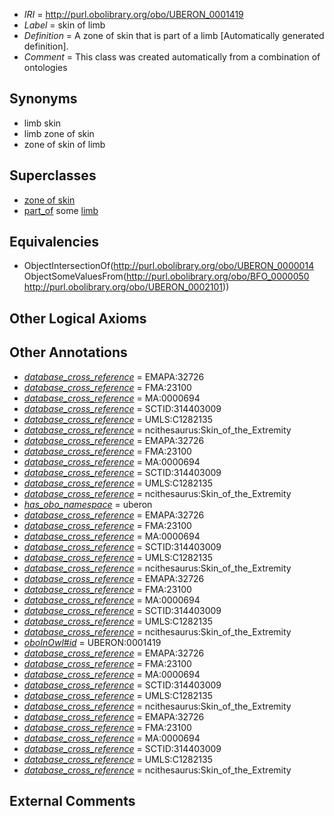  * *IRI* = http://purl.obolibrary.org/obo/UBERON_0001419
 * *Label* = skin of limb
 * *Definition* = A zone of skin that is part of a limb [Automatically generated definition].
 * *Comment* = This class was created automatically from a combination of ontologies

## Synonyms

 * limb skin
 * limb zone of skin
 * zone of skin of limb

## Superclasses

 * [zone of skin](../../UBERON/14/UBERON_0000014.md)
 * [part_of](../../BFO/50/BFO_0000050.md) some [limb](../../UBERON/01/UBERON_0002101.md)

## Equivalencies

 * ObjectIntersectionOf(<http://purl.obolibrary.org/obo/UBERON_0000014> ObjectSomeValuesFrom(<http://purl.obolibrary.org/obo/BFO_0000050> <http://purl.obolibrary.org/obo/UBERON_0002101>))

## Other Logical Axioms


## Other Annotations

 * *[database_cross_reference](../../ef/oboInOwl#hasDbXref.md)* = EMAPA:32726
 * *[database_cross_reference](../../ef/oboInOwl#hasDbXref.md)* = FMA:23100
 * *[database_cross_reference](../../ef/oboInOwl#hasDbXref.md)* = MA:0000694
 * *[database_cross_reference](../../ef/oboInOwl#hasDbXref.md)* = SCTID:314403009
 * *[database_cross_reference](../../ef/oboInOwl#hasDbXref.md)* = UMLS:C1282135
 * *[database_cross_reference](../../ef/oboInOwl#hasDbXref.md)* = ncithesaurus:Skin_of_the_Extremity
 * *[database_cross_reference](../../ef/oboInOwl#hasDbXref.md)* = EMAPA:32726
 * *[database_cross_reference](../../ef/oboInOwl#hasDbXref.md)* = FMA:23100
 * *[database_cross_reference](../../ef/oboInOwl#hasDbXref.md)* = MA:0000694
 * *[database_cross_reference](../../ef/oboInOwl#hasDbXref.md)* = SCTID:314403009
 * *[database_cross_reference](../../ef/oboInOwl#hasDbXref.md)* = UMLS:C1282135
 * *[database_cross_reference](../../ef/oboInOwl#hasDbXref.md)* = ncithesaurus:Skin_of_the_Extremity
 * *[has_obo_namespace](../../ce/oboInOwl#hasOBONamespace.md)* = uberon
 * *[database_cross_reference](../../ef/oboInOwl#hasDbXref.md)* = EMAPA:32726
 * *[database_cross_reference](../../ef/oboInOwl#hasDbXref.md)* = FMA:23100
 * *[database_cross_reference](../../ef/oboInOwl#hasDbXref.md)* = MA:0000694
 * *[database_cross_reference](../../ef/oboInOwl#hasDbXref.md)* = SCTID:314403009
 * *[database_cross_reference](../../ef/oboInOwl#hasDbXref.md)* = UMLS:C1282135
 * *[database_cross_reference](../../ef/oboInOwl#hasDbXref.md)* = ncithesaurus:Skin_of_the_Extremity
 * *[database_cross_reference](../../ef/oboInOwl#hasDbXref.md)* = EMAPA:32726
 * *[database_cross_reference](../../ef/oboInOwl#hasDbXref.md)* = FMA:23100
 * *[database_cross_reference](../../ef/oboInOwl#hasDbXref.md)* = MA:0000694
 * *[database_cross_reference](../../ef/oboInOwl#hasDbXref.md)* = SCTID:314403009
 * *[database_cross_reference](../../ef/oboInOwl#hasDbXref.md)* = UMLS:C1282135
 * *[database_cross_reference](../../ef/oboInOwl#hasDbXref.md)* = ncithesaurus:Skin_of_the_Extremity
 * *[oboInOwl#id](../../id/oboInOwl#id.md)* = UBERON:0001419
 * *[database_cross_reference](../../ef/oboInOwl#hasDbXref.md)* = EMAPA:32726
 * *[database_cross_reference](../../ef/oboInOwl#hasDbXref.md)* = FMA:23100
 * *[database_cross_reference](../../ef/oboInOwl#hasDbXref.md)* = MA:0000694
 * *[database_cross_reference](../../ef/oboInOwl#hasDbXref.md)* = SCTID:314403009
 * *[database_cross_reference](../../ef/oboInOwl#hasDbXref.md)* = UMLS:C1282135
 * *[database_cross_reference](../../ef/oboInOwl#hasDbXref.md)* = ncithesaurus:Skin_of_the_Extremity
 * *[database_cross_reference](../../ef/oboInOwl#hasDbXref.md)* = EMAPA:32726
 * *[database_cross_reference](../../ef/oboInOwl#hasDbXref.md)* = FMA:23100
 * *[database_cross_reference](../../ef/oboInOwl#hasDbXref.md)* = MA:0000694
 * *[database_cross_reference](../../ef/oboInOwl#hasDbXref.md)* = SCTID:314403009
 * *[database_cross_reference](../../ef/oboInOwl#hasDbXref.md)* = UMLS:C1282135
 * *[database_cross_reference](../../ef/oboInOwl#hasDbXref.md)* = ncithesaurus:Skin_of_the_Extremity

## External Comments

